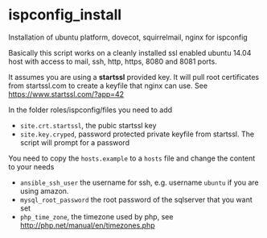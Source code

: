 ispconfig_install
=================

Installation of ubuntu platform, dovecot, squirrelmail, nginx for ispconfig


Basically this script works on a cleanly installed  ssl enabled ubuntu 14.04 host with access to mail, ssh, http, https, 8080 and 8081 ports.

It assumes you are using a __startssl__ provided key. It will pull root certificates from startssl.com to create a keyfile that nginx can use. See https://www.startssl.com/?app=42

In the folder roles/ispconfig/files you need to add
* `site.crt.startssl`, the pubic startssl key
* `site.key.cryped`, password protected private keyfile from startssl. The script will prompt for a password

You need to copy the `hosts.example` to a `hosts` file and change the content to your needs
* `ansible_ssh_user` the username for ssh, e.g. username `ubuntu` if you are using amazon.
* `mysql_root_password` the root password of the sqlserver that you want set
* `php_time_zone`, the timezone used by php, see http://php.net/manual/en/timezones.php


